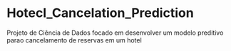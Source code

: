 # Hotecl_Cancelation_Prediction
Projeto de Ciência de Dados focado em desenvolver um modelo preditivo parao cancelamento de reservas em um hotel
